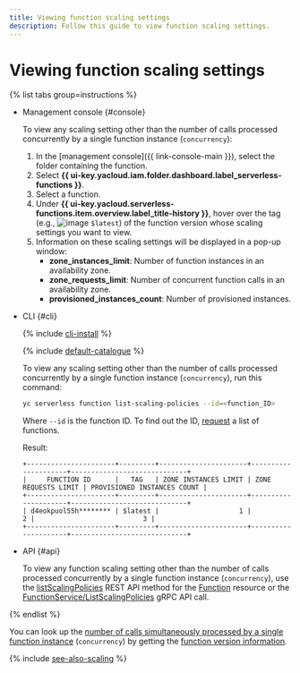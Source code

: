 ```yaml
---
title: Viewing function scaling settings
description: Follow this guide to view function scaling settings.
---
```


# Viewing function scaling settings

{% list tabs group=instructions %}

- Management console {#console}

    To view any scaling setting other than the number of calls processed concurrently by a single function instance (`concurrency`):

    1. In the [management console]({{ link-console-main }}), select the folder containing the function.
    1. Select **{{ ui-key.yacloud.iam.folder.dashboard.label_serverless-functions }}**.
    1. Select a function.
    1. Under **{{ ui-key.yacloud.serverless-functions.item.overview.label_title-history }}**, hover over the tag (e.g., ![image](../../../_assets/console-icons/gear.svg) `$latest`) of the function version whose scaling settings you want to view.
    1. Information on these scaling settings will be displayed in a pop-up window:
        * **zone_instances_limit**: Number of function instances in an availability zone.
        * **zone_requests_limit**: Number of concurrent function calls in an availability zone.
        * **provisioned_instances_count**: Number of provisioned instances.

- CLI {#cli}

    {% include [cli-install](../../../_includes/cli-install.md) %}

    {% include [default-catalogue](../../../_includes/default-catalogue.md) %}

    To view any scaling setting other than the number of calls processed concurrently by a single function instance (`concurrency`), run this command:

    ```bash
    yc serverless function list-scaling-policies --id=<function_ID>
    ```

    Where `--id` is the function ID. To find out the ID, [request](./function-list.md) a list of functions.

    Result:

    ```text
    +----------------------+---------+----------------------+---------------------+-----------------------------+
    |     FUNCTION ID      |   TAG   | ZONE INSTANCES LIMIT | ZONE REQUESTS LIMIT | PROVISIONED INSTANCES COUNT |
    +----------------------+---------+----------------------+---------------------+-----------------------------+
    | d4eokpuol55h******** | $latest |                    1 |                   2 |                           3 |
    +----------------------+---------+----------------------+---------------------+-----------------------------+
    ```

- API {#api}

    To view any function scaling setting other than the number of calls processed concurrently by a single function instance (`concurrency`), use the [listScalingPolicies](../../functions/api-ref/Function/listScalingPolicies.md) REST API method for the [Function](../../functions/api-ref/Function/index.md) resource or the [FunctionService/ListScalingPolicies](../../functions/api-ref/grpc/Function/listScalingPolicies.md) gRPC API call.


{% endlist %}

You can look up the [number of calls simultaneously processed by a single function instance](../../concepts/function.md#concurrency) (`concurrency`) by getting the [function version information](../../operations/function/version-info.md).

{% include [see-also-scaling](../../../_includes/functions/see-also-scaling.md) %}